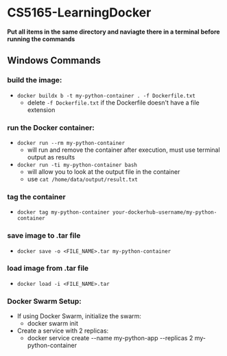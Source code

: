 # CS5165-LearningDocker

**Put all items in the same directory and naviagte there in a terminal before running the commands**

## Windows Commands

### build the image:
- `docker buildx b -t my-python-container . -f Dockerfile.txt`
  - delete `-f Dockerfile.txt` if the Dockerfile doesn't have a file extension
 
### run the Docker container:
- `docker run --rm my-python-container`
  - will run and remove the container after execution, must use terminal output as results
- `docker run -ti my-python-container bash`
  - will allow you to look at the output file in the container
  - use `cat /home/data/output/result.txt`

### tag the container
- `docker tag my-python-container your-dockerhub-username/my-python-container`
 
### save image to .tar file
- `docker save -o <FILE_NAME>.tar my-python-container`
 
### load image from .tar file
- `docker load -i <FILE_NAME>.tar`

### Docker Swarm Setup:
- If using Docker Swarm, initialize the swarm:
  - docker swarm init
- Create a service with 2 replicas:
  - docker service create --name my-python-app --replicas 2 my-python-container